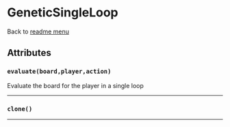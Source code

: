 # GeneticSingleLoop
Back to [readme menu](../README.md)

## Attributes
### ```evaluate(board,player,action)```

Evaluate the board for the player in a single loop


----

### ```clone()```

----

